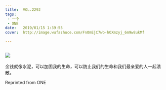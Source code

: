```yaml
---
title:	VOL.2292
tags:
 - 一个
 - ONE
date:	2019/01/15 1:39:55
cover:	http://image.wufazhuce.com/FnOmEjC7wb-hOXmzyj_6m9w8ukMf

---
```

![](http://image.wufazhuce.com/FnOmEjC7wb-hOXmzyj_6m9w8ukMf)
---

金钱就像水泥，可以加固我的生命，可以防止我们的生命和我们最亲爱的人一起溃散。
 
Reprinted from ONE

